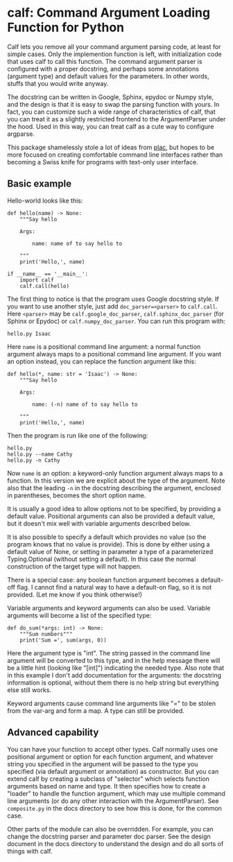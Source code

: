 # calf: Command Argument Loading Function for Python

Calf lets you remove all your command argument parsing code, at least
for simple cases.  Only the implemention function is left, with
initialization code that uses calf to call this function.  The command
argument parser is configured with a proper docstring, and perhaps
some annotations (argument type) and default values for the
parameters.  In other words, stuffs that you would write anyway.

The docstring can be written in Google, Sphinx, epydoc or Numpy style,
and the design is that it is easy to swap the parsing function with
yours.  In fact, you can customize such a wide range of
characteristics of calf, that you can treat it as a slightly
restricted frontend to the ArgumentParser under the hood.  Used in
this way, you can treat calf as a cute way to configure argparse.

This package shamelessly stole a lot of ideas from
[plac](https://pypi.org/project/plac/), but hopes to be more focused
on creating comfortable command line interfaces rather than becoming a
Swiss knife for programs with text-only user interface.

## Basic example

Hello-world looks like this:

    def hello(name) -> None:
        """Say hello

        Args:

            name: name of to say hello to

        """
        print('Hello,', name)

    if __name__ == '__main__':
        import calf
        calf.call(hello)

The first thing to notice is that the program uses Google docstring
style.  If you want to use another style, just add
`doc_parser=<parser>` to `calf.call`.  Here `<parser>` may be
`calf.google_doc_parser`, `calf.sphinx_doc_parser` (for Sphinx or
Epydoc) or `calf.numpy_doc_parser`.  You can run this program with:

    hello.py Isaac

Here `name` is a positional command line argument: a normal function
argument always maps to a positional command line argument.  If you
want an option instead, you can replace the function argument like
this:

    def hello(*, name: str = 'Isaac') -> None:
        """Say hello

        Args:

            name: (-n) name of to say hello to

        """
        print('Hello,', name)

Then the program is run like one of the following:

    hello.py
    hello.py --name Cathy
    hello.py -n Cathy

Now `name` is an option: a keyword-only function argument always maps
to a function.  In this version we are explicit about the type of the
argument.  Note also that the leading `-n` in the docstring describing
the argument, enclosed in parentheses, becomes the short option name.

It is usually a good idea to allow options not to be specified, by
providing a default value.  Positional arguments can also be provided
a default value, but it doesn't mix well with variable arguments
described below.

It is also possible to specify a default which provides no value (so
the program knows that no value is provide).  This is done by either
using a default value of None, or setting in parameter a type of a
parameterized Typing.Optional (without setting a default).  In this
case the normal construction of the target type will not happen.

There is a special case: any boolean function argument becomes a
default-off flag.  I cannot find a natural way to have a default-on
flag, so it is not provided.  (Let me know if you think otherwise!)

Variable arguments and keyword arguments can also be used.  Variable
arguments will become a list of the specified type:

    def do_sum(*args: int) -> None:
        """Sum numbers"""
        print('Sum =', sum(args, 0))

Here the argument type is "int".  The string passed in the command
line argument will be converted to this type, and in the help message
there will be a little hint (looking like "[int]") indicating the
needed type.  Also note that in this example I don't add documentation
for the arguments: the docstring information is optional, without them
there is no help string but everything else still works.

Keyword arguments cause command line arguments like "<name>=<value>"
to be stolen from the var-arg and form a map.  A type can still be
provided.

## Advanced capability

You can have your function to accept other types.  Calf normally uses
one positional argument or option for each function argument, and
whatever string you specified in the argument will be passed to the
type you specified (via default argument or annotation) as
constructor.  But you can extend calf by creating a subclass of
"selector" which selects function arguments based on name and type.
It then specifies how to create a "loader" to handle the function
argument, which may use multiple command line arguments (or do any
other interaction with the ArgumentParser).  See `composite.py` in the
docs directory to see how this is done, for the common case.

Other parts of the module can also be overridden.  For example, you
can change the docstring parser and parameter doc parser.  See the
design document in the docs directory to understand the design and do
all sorts of things with calf.
